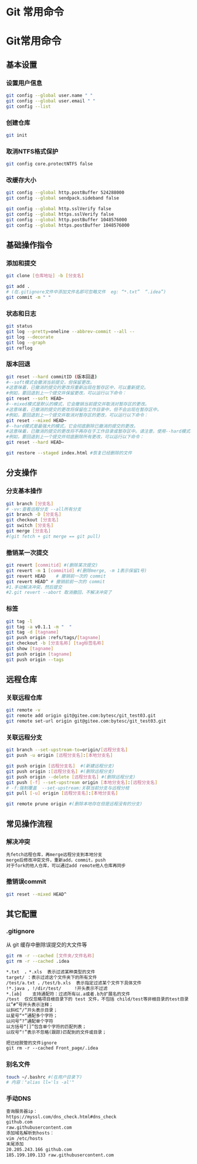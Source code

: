 # Git 常用命令


# Git常用命令

## 基本设置

### 设置用户信息

```bash
git config --global user.name " "
git config --global user.email " "
git config --list
```

### 创建仓库
```bash
git init
```

### 取消NTFS格式保护
```bash
git config core.protectNTFS false
```

### 改缓存大小

```bash
git config --global http.postBuffer 524288000
git config --global sendpack.sideband false

git config --global http.sslVerify false
git config --global https.sslVerify false
git config --global http.postBuffer 1048576000
git config --global https.postBuffer 1048576000
```


## 基础操作指令

### 添加和提交

```bash
git clone [仓库地址] -b [分支名]
```

```bash
git add .
# (在.gitignore文件中添加文件名即可忽略文件  eg: “*.txt”  “.idea”)
git commit -m " "
```

### 状态和日志

```bash
git status
git log --pretty=oneline --abbrev-commit --all --
git log --decorate
git log --graph
git reflog
```

### 版本回退

```bash
git reset --hard commitID (版本回退)
#--soft模式会撤消当前提交，但保留更改。
#这意味着，已撤消的提交的更改将重新出现在暂存区中，可以重新提交。
#例如，要回退到上一个提交并保留更改，可以运行以下命令：
git reset --soft HEAD~
#--mixed模式是默认的模式，它会撤销当前提交并取消对暂存区的更改。
#这意味着，已撤消的提交的更改将保留在工作目录中，但不会出现在暂存区中。
#例如，要回退到上一个提交并取消对暂存区的更改，可以运行以下命令：
git reset --mixed HEAD~
#--hard模式是最强大的模式，它会彻底删除已撤消的提交的更改。
#这意味着，已撤消的提交的更改将不再存在于工作目录或暂存区中。请注意，使用--hard模式将永久删除更改，无法恢复。
#例如，要回退到上一个提交并彻底删除所有更改，可以运行以下命令：
git reset --hard HEAD~

git restore --staged index.html #恢复已经删除的文件
```


## 分支操作

### 分支基本操作
```bash
git branch [分支名]
# -vv:查看远程分支 --all所有分支
git branch -D [分支名]
git checkout [分支名]
git switch [分支名]
git merge [分支名]
#(git fetch + git merge == git pull)
```

### 撤销某一次提交
```bash
git revert [commitid] #(删除某次提交)
git revert -m 1 [commitid] #(删除merge, -m 1表示保留1号)
git revert HEAD    # 撤销前一次的 commit 
git revert HEAD^ # 撤销前前一次的 commit
#1.手动解决冲突，然后提交
#2.git revert --abort 取消撤回，不解决冲突了
```

### 标签

```bash
git tag -l
git tag -a v0.1.1 -m "  "
git tag -d [tagname]
git push origin :refs/tags/[tagname]
git checkout -b [分支名称] [tag标签名称]
git show [tagname]
git push origin [tagname]
git push origin --tags
```


## 远程仓库

### 关联远程仓库

```bash
git remote -v
git remote add origin git@gitee.com:bytesc/git_test03.git
git remote set-url origin git@gitee.com:bytesc/git_test03.git
```

### 关联远程分支

```bash
git branch --set-upstream-to=origin/[远程分支名]
git push -u origin [远程分支名]:[本地分支名]

git push origin [远程分支名]  #(新建远程分支)
git push origin :[远程分支名] #(删除远程分支)
git push origin --delete [远程分支名] #(删除远程分支)
git push [-f] --set-upstream origin [本地分支名]:[远程分支名]
# -f:强制覆盖  --set-upstream:关联当前分支与远程分枝  
git pull [-u] origin [远程分支名]:[本地分支名]

git remote prune origin #(删除本地存在但是远程没有的分支)
```


## 常见操作流程

### 解决冲突

```txt
先fetch远程仓库，再merge远程分支到本地分支
merge后修改冲突文件，重新add，commit，push
对于fork的他人仓库，可以通过add remote他人仓库再同步
```

### 撤销误commit

```bash
git reset --mixed HEAD^
```

## 其它配置

### .gitignore

从 git 缓存中删除误提交的大文件等
```bash
git rm -r --cached [文件夹/文件名称] 
git rm -r --cached .idea
```


```txt
*.txt  ，*.xls  表示过滤某种类型的文件
target/ ：表示过滤这个文件夹下的所有文件
/test/a.txt ，/test/b.xls  表示指定过滤某个文件下具体文件
!*.java , !/dir/test/     !开头表示不过滤
*.[ab]    支持通配符：过滤所有以.a或者.b为扩展名的文件
/test  仅仅忽略项目根目录下的 test 文件，不包括 child/test等非根目录的test目录
以”#”号开头表示注释；
以斜杠“/”开头表示目录；
以星号“*”通配多个字符；
以问号“?”通配单个字符
以方括号“[]”包含单个字符的匹配列表；
以叹号“!”表示不忽略(跟踪)匹配到的文件或目录；

把已经脱管的文件ignore
git rm -r --cached Front_page/.idea
```

### 别名文件

```bash
touch ~/.bashrc #(在用户目录下)
# 内容："alias ll='ls -al'"
```

### 手动DNS

```txt
查询服务器ip：
https://myssl.com/dns_check.html#dns_check
github.com
raw.githubusercontent.com
添加域名解析到hosts：
vim /etc/hosts
末尾添加
20.205.243.166 github.com
185.199.109.133 raw.githubusercontent.com
```

